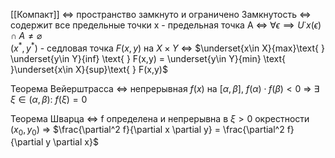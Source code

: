 
[[Компакт]] <=> пространство замкнуто и ограничено
Замкнутость <=> содержит все предельные точки
x - предельная точка A <=> $\forall \epsilon \implies  U˙{x}(\epsilon) \cap A \neq \varnothing$   
$(x^*,y^*)$ - седловая точка $F(x,y)$  на $X \times Y$  $\iff$  $\underset{x\in X}{max}\text{ } \underset{y\in Y}{inf} \text{ } F(x,y) = \underset{y\in Y}{min} \text{ }\underset{x\in X}{sup}\text{ } F(x,y)$  

Теорема Вейерштрасса $\iff$  непрерывная $f(x)$ на $[\alpha, \beta]$, $f(\alpha) \cdot f(\beta) < 0$ $\Rightarrow$ $\exists$ $\xi \in (\alpha, \beta)$: $f(\xi) = 0$



Теорема Шварца $\iff$ f определена и непрерывна в $\xi>0$ окрестности $(x_0,y_0)$ $\Rightarrow$  $\frac{\partial^2  f}{\partial x \partial y} = \frac{\partial^2 f}{\partial y \partial x}$ 

